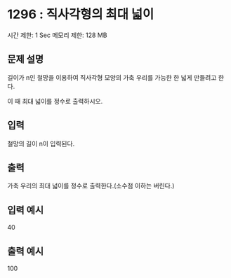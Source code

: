 # 1296 : 직사각형의 최대 넓이
시간 제한: 1 Sec  메모리 제한: 128 MB
  
## 문제 설명    
길이가 n인 철망을 이용하여 직사각형 모양의 가축 우리를 가능한 한 넓게 만들려고 한다.

이 때 최대 넓이를 정수로 출력하시오.

## 입력
철망의 길이 n이 입력된다.

## 출력
가축 우리의 최대 넓이를  정수로 출력한다.(소수점 이하는 버린다.)

## 입력 예시   
40

## 출력 예시
100